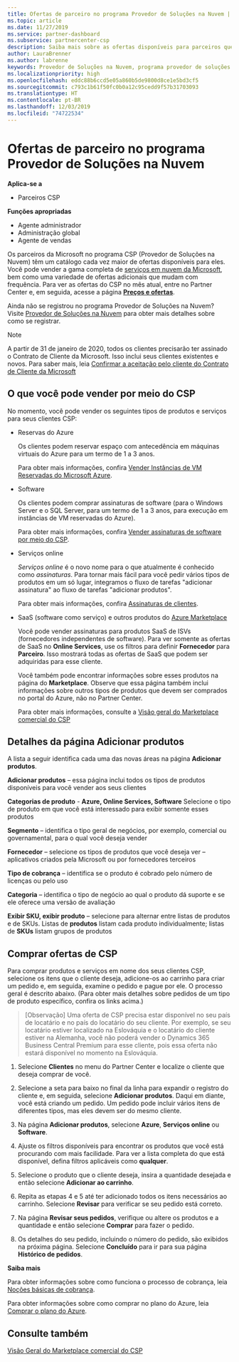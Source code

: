 ```yaml
---
title: Ofertas de parceiro no programa Provedor de Soluções na Nuvem | Partner Center
ms.topic: article
ms.date: 11/27/2019
ms.service: partner-dashboard
ms.subservice: partnercenter-csp
description: Saiba mais sobre as ofertas disponíveis para parceiros que vendem por meio do programa Provedor de Soluções na Nuvem.
author: LauraBrenner
ms.author: labrenne
keywords: Provedor de Soluções na Nuvem, programa provedor de soluções na nuvem, CSP, adicionar um produto, vender para clientes, ofertas de parceiro, ofertas de CSP, serviços baseados em nuvem, Azure, Office 365, Dynamics, parceiro CSP, vender no CSP, Azure RI, instâncias de Máquinas Virtuais reservadas do Azure, reservas do Azure, serviços online, software de assinatura, AHUB, SQL Server no Azure, Windows Server no Azure, assinaturas de cliente
ms.localizationpriority: high
ms.openlocfilehash: eddc88b6ccd5e05a860b5de9800d8ce1e5bd3cf5
ms.sourcegitcommit: c793c1b61f50fc0b0a12c95cedd9f57b31703093
ms.translationtype: HT
ms.contentlocale: pt-BR
ms.lasthandoff: 12/03/2019
ms.locfileid: "74722534"
---
```

# <a name="partner-offers-in-the-cloud-solution-provider-program"></a>Ofertas de parceiro no programa Provedor de Soluções na Nuvem

**Aplica-se a**

- Parceiros CSP

**Funções apropriadas**

- Agente administrador
- Administração global
- Agente de vendas

Os parceiros da Microsoft no programa CSP (Provedor de Soluções na Nuvem) têm um catálogo cada vez maior de ofertas disponíveis para eles. Você pode vender a gama completa de [serviços em nuvem da Microsoft](https://partner.microsoft.com/cloud-solution-provider/products-and-services), bem como uma variedade de ofertas adicionais que mudam com frequência. Para ver as ofertas do CSP no mês atual, entre no Partner Center e, em seguida, acesse a página [**Preços e ofertas**](https://partnercenter.microsoft.com/pcv/sales).  

Ainda não se registrou no programa Provedor de Soluções na Nuvem? Visite [Provedor de Soluções na Nuvem](https://partner.microsoft.com/cloud-solution-provider) para obter mais detalhes sobre como se registrar. 

>[!NOTE]
>A partir de 31 de janeiro de 2020, todos os clientes precisarão ter assinado o Contrato de Cliente da Microsoft. Isso inclui seus clientes existentes e novos. Para saber mais, leia [Confirmar a aceitação pelo cliente do Contrato de Cliente da Microsoft](confirm-customer-agreement.md)

## <a name="what-you-can-sell-through-csp"></a>O que você pode vender por meio do CSP

No momento, você pode vender os seguintes tipos de produtos e serviços para seus clientes CSP:

- Reservas do Azure<br> 

    Os clientes podem reservar espaço com antecedência em máquinas virtuais do Azure para um termo de 1 a 3 anos.<br>
    
    Para obter mais informações, confira [Vender Instâncias de VM Reservadas do Microsoft Azure](azure-reservations.md).

- Software<br>

    Os clientes podem comprar assinaturas de software (para o Windows Server e o SQL Server, para um termo de 1 a 3 anos, para execução em instâncias de VM reservadas do Azure).<br>
 
    Para obter mais informações, confira [Vender assinaturas de software por meio do CSP](csp-software-subscriptions.md).  

- Serviços online<br>

    *Serviços online* é o novo nome para o que atualmente é conhecido como *assinaturas*. Para tornar mais fácil para você pedir vários tipos de produtos em um só lugar, integramos o fluxo de tarefas "adicionar assinatura" ao fluxo de tarefas "adicionar produtos".<br>
    
    Para obter mais informações, confira [Assinaturas de clientes](customer-subscriptions.md).

- SaaS (software como serviço) e outros produtos do [Azure Marketplace](https://azuremarketplace.microsoft.com/marketplace)<br>

    Você pode vender assinaturas para produtos SaaS de ISVs (fornecedores independentes de software). Para ver somente as ofertas de SaaS no **Online Services**, use os filtros para definir **Fornecedor** para **Parceiro**. Isso mostrará todas as ofertas de SaaS que podem ser adquiridas para esse cliente.<br>
    
    Você também pode encontrar informações sobre esses produtos na página do **Marketplace**. Observe que essa página também inclui informações sobre outros tipos de produtos que devem ser comprados no portal do Azure, não no Partner Center.<br>

    Para obter mais informações, consulte a [Visão geral do Marketplace comercial do CSP](CSP-commercial-marketplace-overview.md)

## <a name="add-products-page-details"></a>Detalhes da página Adicionar produtos

A lista a seguir identifica cada uma das novas áreas na página **Adicionar produtos**.

**Adicionar produtos** – essa página inclui todos os tipos de produtos disponíveis para você vender aos seus clientes

**Categorias de produto** - **Azure, Online Services, Software** Selecione o tipo de produto em que você está interessado para exibir somente esses produtos

**Segmento** – identifica o tipo geral de negócios, por exemplo, comercial ou governamental, para o qual você deseja vender

**Fornecedor** – selecione os tipos de produtos que você deseja ver – aplicativos criados pela Microsoft ou por fornecedores terceiros

**Tipo de cobrança** – identifica se o produto é cobrado pelo número de licenças ou pelo uso

**Categoria** – identifica o tipo de negócio ao qual o produto dá suporte e se ele oferece uma versão de avaliação

**Exibir SKU, exibir produto** – selecione para alternar entre listas de produtos e de SKUs. Listas de **produtos** listam cada produto individualmente; listas de **SKUs** listam grupos de produtos

## <a name="buy-csp-offers"></a>Comprar ofertas de CSP

Para comprar produtos e serviços em nome dos seus clientes CSP, selecione os itens que o cliente deseja, adicione-os ao carrinho para criar um pedido e, em seguida, examine o pedido e pague por ele. O processo geral é descrito abaixo. (Para obter mais detalhes sobre pedidos de um tipo de produto específico, confira os links acima.)

>[Observação] Uma oferta de CSP precisa estar disponível no seu país de locatário e no país do locatário do seu cliente. 
>Por exemplo, se seu locatário estiver localizado na Eslováquia e o locatário do cliente estiver na Alemanha, você não poderá vender o Dynamics 365 Business Central Premium para esse cliente, pois essa oferta não estará disponível no momento na Eslováquia.

1. Selecione **Clientes** no menu do Partner Center e localize o cliente que deseja comprar de você. 

2. Selecione a seta para baixo no final da linha para expandir o registro do cliente e, em seguida, selecione **Adicionar produtos**. Daqui em diante, você está criando um pedido. Um pedido pode incluir vários itens de diferentes tipos, mas eles devem ser do mesmo cliente.

3. Na página **Adicionar produtos**, selecione **Azure**, **Serviços online** ou **Software**.

4. Ajuste os filtros disponíveis para encontrar os produtos que você está procurando com mais facilidade. Para ver a lista completa do que está disponível, defina filtros aplicáveis como **qualquer**. 

5. Selecione o produto que o cliente deseja, insira a quantidade desejada e então selecione **Adicionar ao carrinho**.

6. Repita as etapas 4 e 5 até ter adicionado todos os itens necessários ao carrinho. Selecione **Revisar** para verificar se seu pedido está correto.  

7. Na página **Revisar seus pedidos**, verifique ou altere os produtos e a quantidade e então selecione **Comprar** para fazer o pedido. 

8. Os detalhes do seu pedido, incluindo o número do pedido, são exibidos na próxima página. Selecione **Concluído** para ir para sua página **Histórico de pedidos**. 

**Saiba mais** 

Para obter informações sobre como funciona o processo de cobrança, leia [Noções básicas de cobrança](https://docs.microsoft.com/partner-center/billing-basics).

Para obter informações sobre como comprar no plano do Azure, leia [Comprar o plano do Azure](purchase-azure-plan.md).

## <a name="see-also"></a>Consulte também

[Visão Geral do Marketplace comercial do CSP](csp-commercial-marketplace-overview.md)